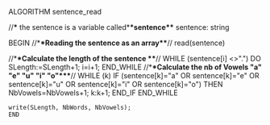 ALGORITHM sentence_read

//**\*** the sentence is a variable called\***\*sentence\*\***
sentence: string

BEGIN
//\***\*Reading the sentence as an array\*\***//
read(sentence)

//\***\*Calculate the length of the sentence \*\***//
WHILE (sentence[i] <>".") DO
SLength:=SLength+1;
i=i+1;
END_WHILE
//\***\*Calculate the nb of Vowels "a" "e" "u" "i" "o"\*\*\***//
WHILE (k<SLength>)
IF (sentence[k]="a" OR sentence[k]="e" OR sentence[k]="u" OR sentence[k]="i" OR sentence[k]="o") THEN
NbVowels=NbVowels+1;
k:k+1;
END_IF
END_WHILE

    write(SLength, NbWords, NbVowels);
    END
